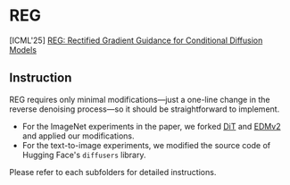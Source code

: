 # REG  
[ICML'25] [REG: Rectified Gradient Guidance for Conditional Diffusion Models](https://arxiv.org/pdf/2501.18865)

## Instruction

REG requires only minimal modifications—just a one-line change in the reverse denoising process—so it should be straightforward to implement.

- For the ImageNet experiments in the paper, we forked [DiT](https://github.com/facebookresearch/DiT) and [EDMv2](https://github.com/NVlabs/edm2) and applied our modifications.
- For the text-to-image experiments, we modified the source code of Hugging Face's `diffusers` library.

Please refer to each subfolders for detailed instructions.
